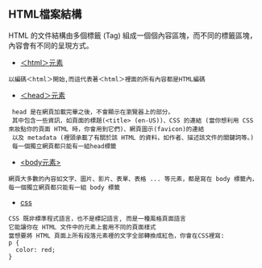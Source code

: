 ## HTML檔案結構
HTML 的文件結構由多個標籤 (Tag) 組成一個個內容區塊，而不同的標籤區塊，內容會有不同的呈現方式。
- [＜html＞元素](https://developer.mozilla.org/zh-TW/docs/Learn/HTML/Introduction_to_HTML)
```
以編碼＜html＞開始,而這代表著＜html＞裡面的所有內容都是HTML編碼
```
- [＜head＞元素](https://developer.mozilla.org/zh-TW/docs/Learn/HTML/Introduction_to_HTML)
```
 head 是在網頁加載完畢之後，不會顯示在瀏覽器上的部分。
 其中包含一些資訊，如頁面的標題(<title> (en-US))、CSS 的連結 (當你想利用 CSS 來妝點你的頁面 HTML 時，你會用到它們)、網頁圖示(favicon)的連結
 以及 metadata (裡頭承載了有關於該 HTML 的資料，如作者、描述該文件的關鍵詞等。)
 每一個獨立網頁都只能有一組head標籤
```
- [<body元素>](https://www.wibibi.com/info.php?tid=404)
```
網頁大多數的內容如文字、圖片、影片、表單、表格 ... 等元素，都是寫在 body 標籤內，
每一個獨立網頁都只能有一組 body 標籤
```
- [css](https://developer.mozilla.org/zh-TW/docs/Learn/Getting_started_with_the_web/CSS_basics)
```
CSS 既非標準程式語言，也不是標記語言, 而是一種風格頁面語言
它能讓你在 HTML 文件中的元素上套用不同的頁面樣式
當想要將 HTML 頁面上所有段落元素裡的文字全部轉換成紅色，你會在CSS裡寫:
p {
  color: red;
}
```
